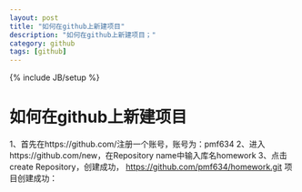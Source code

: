 ```yaml
---
layout: post
title: "如何在github上新建项目"
description: "如何在github上新建项目；"
category: github 
tags: [github]
---
```

{% include JB/setup %}
#  如何在github上新建项目
1、首先在https://github.com/注册一个账号，账号为：pmf634
2、进入https://github.com/new，在Repository name中输入库名homework
3、点击create Repository，创建成功， https://github.com/pmf634/homework.git
   项目创建成功：
